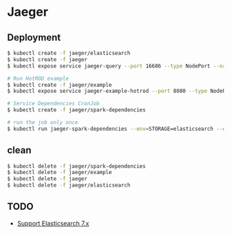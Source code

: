 # Jaeger

## Deployment

```bash
$ kubectl create -f jaeger/elasticsearch
$ kubectl create -f jaeger
$ kubectl expose service jaeger-query --port 16686 --type NodePort --name jaeger-query-node-port

# Run HotROD example
$ kubectl create -f jaeger/example
$ kubectl expose service jaeger-example-hotrod --port 8080 --type NodePort --name jaeger-example-hotrod-node-port

# Service Dependencies CronJob
$ kubectl create -f jaeger/spark-dependencies

# run the job only once
$ kubectl run jaeger-spark-dependencies --env=STORAGE=elasticsearch --env ES_NODES=http://jaeger-elasticsearch:9200 --env ES_NODES_WAN_ONLY=true --restart=Never --image=jaegertracing/spark-dependencies
```

## clean
```bash
$ kubectl delete -f jaeger/spark-dependencies
$ kubectl delete -f jaeger/example
$ kubectl delete -f jaeger
$ kubectl delete -f jaeger/elasticsearch
```

## TODO

- [Support Elasticsearch 7.x](https://github.com/jaegertracing/jaeger/issues/1474)
